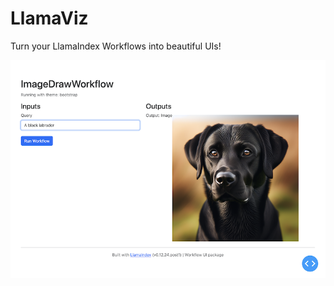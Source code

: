 # LlamaViz

Turn your LlamaIndex Workflows into beautiful UIs!

![Screenshot of a UI built with LlamaViz.](./img/screenshot.png)
